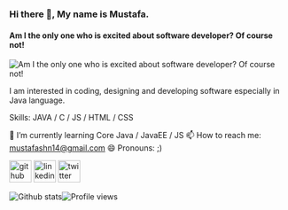 ### Hi there 👋, My name is Mustafa.
#### Am I the only one who is excited about software developer? Of course not!
![Am I the only one who is excited about software developer? Of course not!](https://arturssmirnovs.github.io/github-profile-readme-generator/images/banner.png)

I am interested in coding, designing and developing software especially in Java language. 

Skills: JAVA / C / JS / HTML / CSS

🌱 I’m currently learning Core Java / JavaEE / JS 📫 How to reach me: mustafashn14@gmail.com 😄 Pronouns: ;) 

[<img src='https://cdn.jsdelivr.net/npm/simple-icons@3.0.1/icons/github.svg' alt='github' height='40'>](https://github.com/eemustafasahin)  [<img src='https://cdn.jsdelivr.net/npm/simple-icons@3.0.1/icons/linkedin.svg' alt='linkedin' height='40'>](https://www.linkedin.com/in/eemustafasahin/)  [<img src='https://cdn.jsdelivr.net/npm/simple-icons@3.0.1/icons/twitter.svg' alt='twitter' height='40'>](https://twitter.com/mustafashn14)  

![Github stats](https://github-readme-stats.vercel.app/api?username=eemustafasahin&show_icons=true)![Profile views](https://gpvc.arturio.dev/eemustafasahin)  
